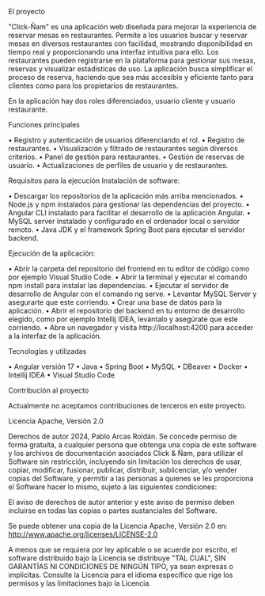 El proyecto

"Click-Ñam" es una aplicación web diseñada para mejorar la experiencia de reservar mesas en restaurantes. Permite a los usuarios buscar y reservar mesas en diversos restaurantes con facilidad, mostrando disponibilidad en tiempo real y proporcionando una interfaz intuitiva para ello. Los restaurantes pueden registrarse en la plataforma para gestionar sus mesas, reservas y visualizar estadísticas de uso. La aplicación busca simplificar el proceso de reserva, haciendo que sea más accesible y eficiente tanto para clientes como para los propietarios de restaurantes.

En la aplicación hay dos roles diferenciados, usuario cliente y usuario restaurante. 

Funciones principales

•	Registro y autenticación de usuarios diferenciando el rol.
•	Registro de restaurantes.
•	Visualización y filtrado de restaurantes según diversos criterios.
•	Panel de gestión para restaurantes.
•	Gestión de reservas de usuario.
•	Actualizaciones de perfiles de usuario y de restaurantes.

Requisitos para la ejecución 
Instalación de software:

•	Descargar los repositorios de la aplicación más arriba mencionados.
•	Node.js y npm instalados para gestionar las dependencias del proyecto.
•	Angular CLI instalado para facilitar el desarrollo de la aplicación Angular.
•	MySQL server instalado y configurado en el ordenador local o servidor remoto.
•	Java JDK y el framework Spring Boot para ejecutar el servidor backend.



Ejecución de la aplicación:

•	Abrir la carpeta del repositorio del frontend en tu editor de código como por ejemplo Visual Studio Code.
•	Abrir la terminal y ejecutar el comando npm install para instalar las dependencias.
•	Ejecutar el servidor de desarrollo de Angular con el comando ng serve.
•	Levantar MySQL Server y asegurarte que este corriendo.
•	Crear una base de datos para la aplicación.
•	Abrir el repositorio del backend en tu entorno de desarrollo elegido, como por ejemplo Intellij IDEA, levántalo y asegúrate que este corriendo.
•	Abre un navegador y visita http://localhost:4200 para acceder a la interfaz de la aplicación.


Tecnologías y utilizadas

•	Angular versión 17
•	Java
•	Spring Boot
•	MySQL
•	DBeaver
•	Docker
•	Intellij IDEA
•	Visual Studio Code

Contribución al proyecto

Actualmente no aceptamos contribuciones de terceros en este proyecto.

Licencia Apache, Versión 2.0

Derechos de autor 2024, Pablo Arcas Roldán.
Se concede permiso de forma gratuita, a cualquier persona que obtenga una copia de este software y los archivos de documentación asociados Click & Ñam, para utilizar el Software sin restricción, incluyendo sin limitación los derechos de usar, copiar, modificar, fusionar, publicar, distribuir, sublicenciar, y/o vender copias del Software, y permitir a las personas a quienes se les proporciona el Software hacer lo mismo, sujeto a las siguientes condiciones:

El aviso de derechos de autor anterior y este aviso de permiso deben incluirse en todas las copias o partes sustanciales del Software.

Se puede obtener una copia de la Licencia Apache, Versión 2.0 en:
http://www.apache.org/licenses/LICENSE-2.0

A menos que se requiera por ley aplicable o se acuerde por escrito, el software distribuido bajo la Licencia se distribuye "TAL CUAL", SIN GARANTÍAS NI CONDICIONES DE NINGÚN TIPO, ya sean expresas o implícitas. Consulte la Licencia para el idioma específico que rige los permisos y las limitaciones bajo la Licencia.
